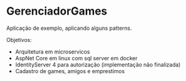 # GerenciadorGames
Aplicação de exemplo, aplicando alguns patterns.

Objetivos:
- Arquitetura em microservicos
- AspNet Core em linux com sql server em docker
- IdentityServer 4 para autorização (implementação não finalizada)
- Cadastro de games, amigos e emprestimos